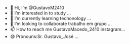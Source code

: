 - 👋 Hi, I’m @GustavoM2410
- 👀 I’m interested in to study ...
- 🌱 I’m currently learning techonology ...
- 💞️ I’m looking to collaborate trabalho em grupo ...
- 📫 How to reach me  GustavoMacedo_2410 instagram...
- 😄 Pronouns:Sr. Gustavo_José ...
  

<!---
GustavoM2410/GustavoM2410 is a ✨ special ✨ repository because its `README.md` (this file) appears on your GitHub profile.
You can click the Preview link to take a look at your changes.
--->
